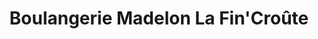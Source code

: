 ---
title: "Boulangerie Madelon La Fin'Croûte"
url: /cap-aux-meules/boulangerie-madelon-la-fincroute/
shop: bakery
---